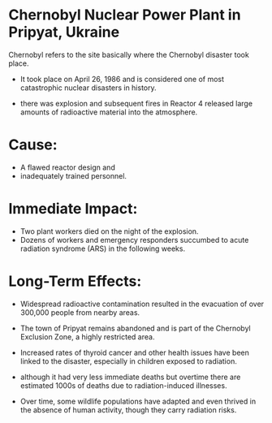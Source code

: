 # Chernobyl Nuclear Power Plant in Pripyat, Ukraine
Chernobyl refers to the site basically where the Chernobyl disaster took place.
- It took place on April 26, 1986 and is considered one of most catastrophic nuclear disasters in history.

- there was explosion and subsequent fires in Reactor 4 released large amounts of radioactive material into the atmosphere.

# Cause:

- A flawed reactor design and 
- inadequately trained personnel.

# Immediate Impact:

- Two plant workers died on the night of the explosion.
- Dozens of workers and emergency responders succumbed to acute radiation syndrome (ARS) in the following weeks.

# Long-Term Effects:

- Widespread radioactive contamination resulted in the evacuation of over 300,000 people from nearby areas.
- The town of Pripyat remains abandoned and is part of the Chernobyl Exclusion Zone, a highly restricted area.
- Increased rates of thyroid cancer and other health issues have been linked to the disaster, especially in children exposed to radiation.
- although it had very less immediate deaths but overtime there are estimated 1000s of deaths due to radiation-induced illnesses. 

- Over time, some wildlife populations have adapted and even thrived in the absence of human activity, though they carry radiation risks.

